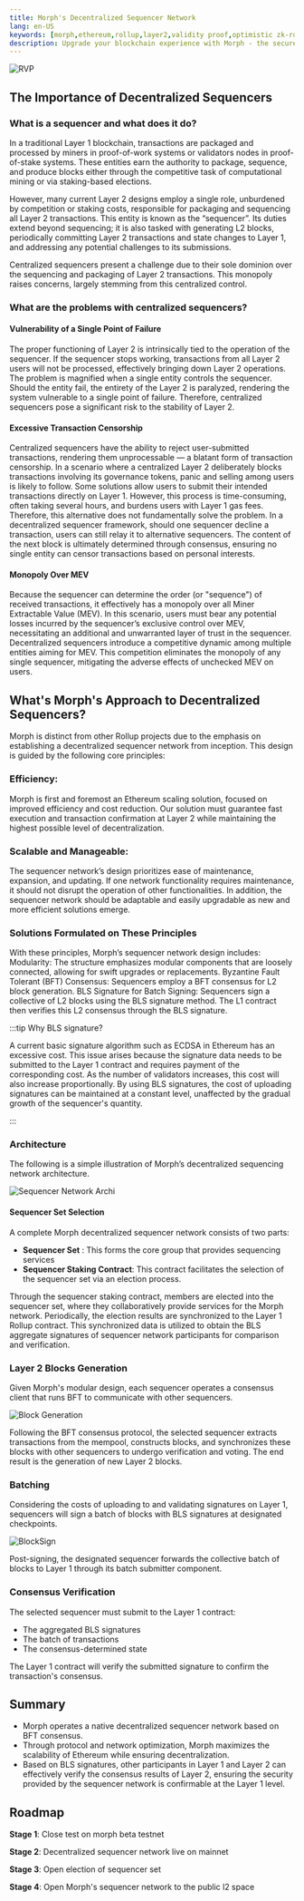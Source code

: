 ```yaml
---
title: Morph's Decentralized Sequencer Network
lang: en-US
keywords: [morph,ethereum,rollup,layer2,validity proof,optimistic zk-rollup]
description: Upgrade your blockchain experience with Morph - the secure decentralized, cost0efficient, and high-performing optimistic zk-rollup solution. Try it now!
---
```



![RVP](../../../assets/docs/protocol/dese/dseq1.jpg)


## The Importance of Decentralized Sequencers



### What is a sequencer and what does it do?

In a traditional Layer 1 blockchain, transactions are packaged and processed by miners in proof-of-work systems or validators nodes in proof-of-stake systems. These entities earn the authority to package, sequence, and produce blocks either through the competitive task of computational mining or via staking-based elections.

However, many current Layer 2 designs employ a single role, unburdened by competition or staking costs, responsible for packaging and sequencing all Layer 2 transactions. This entity is known as the “sequencer”. Its duties extend beyond sequencing; it is also tasked with generating L2 blocks, periodically committing Layer 2 transactions and state changes to Layer 1, and addressing any potential challenges to its submissions.

Centralized sequencers present a challenge due to their sole dominion over the sequencing and packaging of Layer 2 transactions. This monopoly raises concerns, largely stemming from this centralized control.


### What are the problems with centralized sequencers?

#### Vulnerability of a Single Point of Failure

The proper functioning of Layer 2 is intrinsically tied to the operation of the sequencer. If the sequencer stops working, transactions from all Layer 2 users will not be processed, effectively bringing down Layer 2 operations. The problem is magnified when a single entity controls the sequencer. Should the entity fail, the entirety of the Layer 2 is paralyzed, rendering the system vulnerable to a single point of failure. Therefore, centralized sequencers pose a significant risk to the stability of Layer 2.

#### Excessive Transaction Censorship

Centralized sequencers have the ability to reject user-submitted transactions, rendering them unprocessable — a blatant form of transaction censorship. In a scenario where a centralized Layer 2 deliberately blocks transactions involving its governance tokens, panic and selling among users is likely to follow. 
Some solutions allow users to submit their intended transactions directly on Layer 1. However, this process is time-consuming, often taking several hours, and burdens users with Layer 1 gas fees. Therefore, this alternative does not fundamentally solve the problem.
In a decentralized sequencer framework, should one sequencer decline a transaction, users can still relay it to alternative sequencers. The content of the next block is ultimately determined through consensus, ensuring no single entity can censor transactions based on personal interests.



#### Monopoly Over MEV

Because the sequencer can determine the order (or "sequence") of received transactions, it effectively has a monopoly over all Miner Extractable Value (MEV). In this scenario, users must bear any potential losses incurred by the sequencer’s exclusive control over MEV, necessitating an additional and unwarranted layer of trust in the sequencer.
Decentralized sequencers introduce a competitive dynamic among multiple entities aiming for MEV. This competition eliminates the monopoly of any single sequencer, mitigating the adverse effects of unchecked MEV on users.



## What's Morph's Approach to Decentralized Sequencers?

Morph is distinct from other Rollup projects due to the emphasis on establishing a decentralized sequencer network from inception. This design is guided by the following core principles:

### Efficiency:​
Morph is first and foremost an Ethereum scaling solution, focused on improved efficiency and cost reduction. Our solution must guarantee fast execution and transaction confirmation at Layer 2 while maintaining the highest possible level of decentralization.

### Scalable and Manageable:​
The sequencer network’s design prioritizes ease of maintenance, expansion, and updating. If one network functionality requires maintenance, it should not disrupt the operation of other functionalities. In addition, the sequencer network should be adaptable and easily upgradable as new and more efficient solutions emerge.

### Solutions Formulated on These Principles​
With these principles, Morph’s sequencer network design includes:
Modularity: The structure emphasizes modular components that are loosely connected, allowing for swift upgrades or replacements.
Byzantine Fault Tolerant (BFT) Consensus: Sequencers employ a BFT consensus for L2 block generation.
BLS Signature for Batch Signing: Sequencers sign a collective of L2 blocks using the BLS signature method. The L1 contract then verifies this L2 consensus through the BLS signature.


:::tip
Why BLS signature?

A current basic signature algorithm such as ECDSA in Ethereum has an excessive cost. This issue arises because the signature data needs to be submitted to the Layer 1 contract and requires payment of the corresponding cost. As the number of validators increases, this cost will also increase proportionally. By using BLS signatures, the cost of uploading signatures can be maintained at a constant level, unaffected by the gradual growth of the sequencer's quantity.

:::



### Architecture

The following is a simple illustration of Morph’s decentralized sequencing network architecture.


![Sequencer Network Archi](../../../assets/docs/protocol/dese/seq1.png)


#### Sequencer Set Selection

A complete Morph decentralized sequencer network consists of two parts:

- **Sequencer Set** : This forms the core group that provides sequencing services
- **Sequencer Staking Contract**: This contract facilitates the selection of the sequencer set via an election process. 

Through the sequencer staking contract, members are elected into the sequencer set, where they collaboratively provide services for the Morph network. Periodically, the election results are synchronized to the Layer 1 Rollup contract. This synchronized data is utilized to obtain the BLS aggregate signatures of sequencer network participants for comparison and verification.

### Layer 2 Blocks Generation

Given Morph's modular design, each sequencer operates a consensus client that runs BFT to communicate with other sequencers.

![Block Generation](../../../assets/docs/protocol/dese/block-con.png)

Following the BFT consensus protocol, the selected sequencer extracts transactions from the mempool, constructs blocks, and synchronizes these blocks with other sequencers to undergo verification and voting. The end result is the generation of new Layer 2 blocks.

### Batching

Considering the costs of uploading to and validating signatures on Layer 1, sequencers will sign a batch of blocks with BLS signatures at designated checkpoints.

![BlockSign](../../../assets/docs/protocol/dese/batch-sign.png)

Post-signing, the designated sequencer forwards the collective batch of blocks to Layer 1 through its batch submitter component.

### Consensus Verification

The selected sequencer must submit to the Layer 1 contract:

- The aggregated BLS signatures
- The batch of transactions
- The consensus-determined state 

The Layer 1 contract will verify the submitted signature to confirm the transaction's consensus.

## Summary 

- Morph operates a native decentralized sequencer network based on BFT consensus.
- Through protocol and network optimization, Morph maximizes the scalability of Ethereum while ensuring decentralization.
- Based on BLS signatures, other participants in Layer 1 and Layer 2 can effectively verify the consensus results of Layer 2, ensuring the security provided by the sequencer network is confirmable at the Layer 1 level.


## Roadmap

**Stage 1**: Close test on morph beta testnet

**Stage 2**: Decentralized sequencer network live on mainnet

**Stage 3**: Open election of sequencer set

**Stage 4**: Open Morph's sequencer network to the public l2 space
